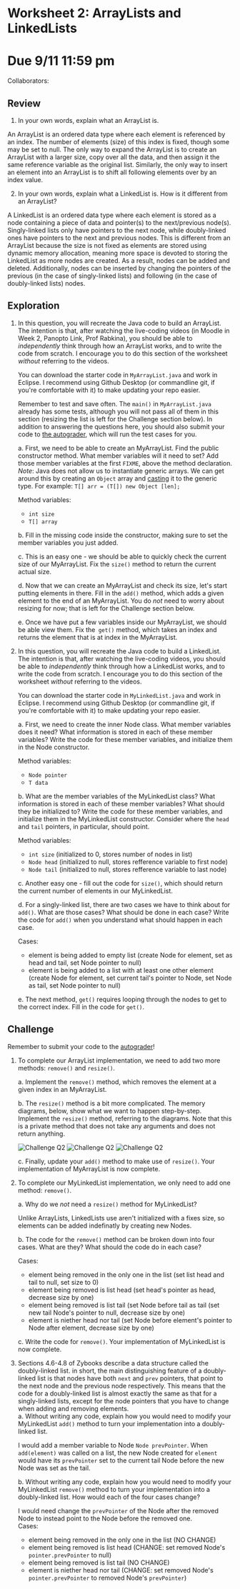# Worksheet 2: ArrayLists and LinkedLists
# Due 9/11 11:59 pm

Collaborators:



## Review
1. In your own words, explain what an ArrayList is.  
  
  An ArrayList is an ordered data type where each element is referenced by an index. The number of elements (size) of this index is fixed, though some may be set to null. The only way to expand the ArrayList is to create an ArrayList with a larger size, copy over all the data, and then assign it the same reference variable as the original list. Similarly, the only way to insert an element into an ArrayList is to shift all following elements over by an index value.

2. In your own words, explain what a LinkedList is. How is it different from an ArrayList?  
  
  A LinkedList is an ordered data type where each element is stored as a node  containing a piece of data and pointer(s) to the next/previous node(s). Singly-linked lists only have pointers to the next node, while doubly-linked ones have pointers to the next and previous nodes. This is different from an ArrayList because the size is not fixed as elements are stored using dynamic memory allocation, meaning more space is devoted to storing the LinkedList as more nodes are created. As a result, nodes can be added and deleted. Additionally, nodes can be inserted by changing the pointers of the previous (in the case of singly-linked lists) and following (in the case of doubly-linked lists) nodes. 

## Exploration

1. In this question, you will recreate the Java code to build an ArrayList. The intention is that, after watching the live-coding videos (in Moodle in Week 2, Panopto Link, Prof Rabkina), you should be able to *independently* think through how an ArrayList works, and to write the code from scratch. I encourage you to do this section of the worksheet *without* referring to the videos.

    You can download the starter code in `MyArrayList.java` and work in Eclipse. I recommend using Github Desktop (or commandline git, if you're comfortable with it) to make updating your repo easier.

    Remember to test and save often. The `main()` in `MyArrayList.java` already has some tests, although you will not pass all of them in this section (resizing the list is left for the Challenge section below). In addition to answering the questions here, you should also submit your code to [the autograder](http://autograder.cc.oxy.edu/), which will run the test cases for you.  
       
     a. First, we need to be able to create an MyArrayList. Find the public constructor method. What member variables will it need to set? Add those member variables at the first `FIXME`, above the method declaration.   
      _Note_: Java does not allow us to instantiate generic arrays. We can get around this by creating an `Object` array and [casting](https://www.geeksforgeeks.org/class-type-casting-in-java/) it to the generic type. For example: `T[] arr = (T[]) new Object [len];`  
        
      Method variables:
      - `int size`  
      - `T[] array`  
    
   b. Fill in the missing code inside the constructor, making sure to set the member variables you just added.	  

   c. This is an easy one - we should be able to quickly check the current size of our MyArrayList. Fix the `size()` method to return the current actual size.	

   d. Now that we can create an MyArrayList and check its size, let's start putting elements in there. Fill in the `add()` method, which adds a given element to the end of an MyArrayList. You do *not* need to worry about resizing for now; that is left for the Challenge section below.  		

   e. Once we have put a few variables inside our MyArrayList, we should be able view them. Fix the` get()` method, which takes an index and returns the element that is at index in the MyArrayList.

2. In this question, you will recreate the Java code to build a LinkedList. The intention is that, after watching the live-coding videos, you should be able to *independently* think through how a LinkedList works, and to write the code from scratch. I encourage you to do this section of the worksheet *without* referring to the videos.

    You can download the starter code in `MyLinkedList.java` and work in Eclipse. I recommend using Github Desktop (or commandline git, if you're comfortable with it) to make updating your repo easier.        
      
      a. First, we need to create the inner Node class. What member variables does it need? What information is stored in each of these member variables? Write the code for these member variables, and initialize them in the Node constructor.  
        
      Method variables:
      - `Node pointer`  
      - `T data`  
  
    b. What are the member variables of the MyLinkedList class? What information is stored in each of these member variables? What should they be initialized to? Write the code for these member variables, and initialize them in the MyLinkedList constructor. Consider where the `head` and `tail` pointers, in particular, should point.  
      
    Method variables:
    - `int size` (initialized to 0, stores number of nodes in list) 
    - `Node head` (initialized to null, stores refference variable to first node)  
    - `Node tail` (initialized to null, stores refference variable to last node)  
      
    c. Another easy one - fill out the code for `size()`, which should return the current number of elements in our MyLinkedList.  
      
    d. For a singly-linked list, there are two cases we have to think about for `add()`. What are those cases? What should be done in each case? Write the code for `add()` when you understand what should happen in each case.   
      
    Cases:  
    - element is being added to empty list (create Node for element, set as head and tail, set Node pointer to null)  
    - element is being added to a list with at least one other element (create Node for element, set current tail's pointer to Node, set Node as tail, set Node pointer to null)  
  
    e. The next method, `get()` requires looping through the nodes to get to the correct index. Fill in the code for `get()`.  

## Challenge

Remember to submit your code to the [autograder](http://autograder.cc.oxy.edu/)!

1. To complete our ArrayList implementation, we need to add two more methods: `remove()` and `resize()`.    
    
   a. Implement the `remove()` method, which removes the element at a given index in an MyArrayList.  
     
   b. The `resize()` method is a bit more complicated. The memory diagrams, below, show what we want to happen step-by-step. Implement the `resize()` method, referring to the diagrams. Note that this is a private method that does not take any arguments and does not return anything.

    ![Challenge Q2](images/stage-1.png)
    ![Challenge Q2](images/stage-2.png)
    ![Challenge Q2](images/stage-3.png)

    c. Finally, update your `add()` method to make use of `resize()`. Your implementation of MyArrayList is now complete.

3. To complete our MyLinkedList implementation, we only need to add one method: `remove()`.    
  
    a. Why do we _not_ need a `resize()` method for MyLinkedList?  
      
    Unlike ArrayLists, LinkedLists use aren't initialized with a fixes size, so elements can be added indefinatly by creating new Nodes. 
      
    b. The code for the `remove()` method can be broken down into four cases. What are they? What should the code do in each case?  
      
    Cases: 
    - element being removed in the only one in the list (set list head and tail to null, set size to 0)  
    - element being removed is list head (set head's pointer as head, decrease size by one)  
    - element being removed is list tail (set Node before tail as tail (set new tail Node's pointer to null, decrease size by one)  
    - element is niether head nor tail (set Node before element's pointer to Node after element, decrease size by one)   
      
    c. Write the code for `remove()`.  Your implementation of MyLinkedList is now complete.

4. Sections 4.6-4.8 of Zybooks describe a data structure called the doubly-linked list. in short, the main distinguishing feature of a doubly-linked list is that nodes have both `next` and `prev` pointers, that point to the next node and the previous node respectively. This means that the code for a doubly-linked list is almost exactly the same as that for a singly-linked lists, except for the node pointers that you have to change when adding and removing elements.    
a. Without writing any code, explain how you would need to modify your MyLinkedList `add()` method to turn your implementation into a doubly-linked list.
  
    I would add a member variable to Node `Node prevPointer`. When `add(element)` was called on a list, the new Node created for `element` would have its `prevPointer` set to the current tail Node before the new Node was set as the tail.  

    b. Without writing any code, explain how you would need to modify your MyLinkedList `remove()` method to turn your implementation into a doubly-linked list. How would each of the four cases change?

    I would need change the  `prevPointer` of the Node after the removed Node to instead point to the Node before the removed one.  
    Cases:
     - element being removed in the only one in the list (NO CHANGE)  
     - element being removed is list head (CHANGE: set removed Node's `pointer.prevPointer` to null)  
     - element being removed is list tail (NO CHANGE)  
     - element is niether head nor tail (CHANGE: set removed Node's `pointer.prevPointer` to removed Node's `prevPointer`)
